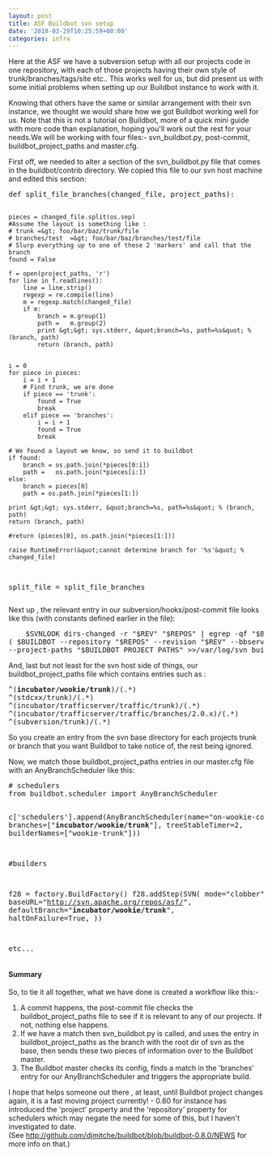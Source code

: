 ```yaml
---
layout: post
title: ASF Buildbot svn setup
date: '2010-03-29T10:25:59+00:00'
categories: infra
---
```

<p>Here at the ASF we have a subversion setup with all our projects code in one repository, with each of those projects having their own style of trunk/branches/tags/site etc.. This works well for us, but did present us with some initial problems when setting up our Buildbot instance to work with it.</p>
  <p>Knowing that others have the same or similar arrangement with their svn instance, we thought we would share how we got Buildbot working well for us. Note that this is not a tutorial on Buildbot, more of a quick mini guide with more code than explanation, hoping you'll work out the rest for your needs.We will be working with four files:- svn_buildbot.py, post-commit, buildbot_project_paths and master.cfg.</p>
  <p>First off, we needed to alter a section of the svn_buildbot.py file that comes in the buildbot/contrib directory. We copied this file to our svn host machine and edited this section:</p>
  <pre>def split_file_branches(changed_file, project_paths):

    pieces = changed_file.split(os.sep)
    #Assume the layout is something like :
    # trunk =&gt; foo/bar/baz/trunk/file
    # branches/test  =&gt; foo/bar/baz/branches/test/file
    # Slurp everything up to one of these 2 'markers' and call that the branch
    found = False

    f = open(project_paths, 'r')
    for line in f.readlines():
        line = line.strip()
        regexp = re.compile(line)
        m = regexp.match(changed_file)
        if m:
            branch = m.group(1)
            path =   m.group(2)
            print &gt;&gt; sys.stderr, &quot;branch=%s, path=%s&quot; % (branch, path)
            return (branch, path)
  
    
    i = 0
    for piece in pieces:
        i = i + 1	
        # Find trunk, we are done
        if piece == 'trunk':
            found = True
            break
        elif piece == 'branches':
            i = i + 1
            found = True
            break
        
    # We found a layout we know, so send it to buildbot
    if found:
        branch = os.path.join(*pieces[0:i]) 
        path =   os.path.join(*pieces[i:])
    else:        
        branch = pieces[0]
        path = os.path.join(*pieces[1:])
            
    print &gt;&gt; sys.stderr, &quot;branch=%s, path=%s&quot; % (branch, path)
    return (branch, path)     
       
    #return (pieces[0], os.path.join(*pieces[1:]))

    raise RuntimeError(&quot;cannot determine branch for '%s'&quot; % changed_file)

split_file = split_file_branches
</pre>
  <p>Next up , the relevant entry in our subversion/hooks/post-commit file looks like this (with&nbsp;constants defined earlier in the file): </p>
  <pre>    $SVNLOOK dirs-changed -r &quot;$REV&quot; &quot;$REPOS&quot; | egrep -qf &quot;$BUILDBOT_PROJECT_PATHS&quot; &amp;&amp; 
( $BUILDBOT --repository &quot;$REPOS&quot; --revision &quot;$REV&quot; --bbserver &quot;$BBSERVER&quot; --bbport &quot;$BBPORT&quot; 
--project-paths &quot;$BUILDBOT_PROJECT_PATHS&quot; &gt;&gt;/var/log/svn_buildbot.log 2&gt;&amp;1 &amp; )
</pre>
  <p>And, last but not least for the svn host side of things, our buildbot_project_paths file which contains entries such as :</p>
  <pre>^(<strong>incubator/wookie/trunk</strong>)/(.*)
^(stdcxx/trunk)/(.*)
^(incubator/trafficserver/traffic/trunk)/(.*)
^(incubator/trafficserver/traffic/branches/2.0.x)/(.*)
^(subversion/trunk)/(.*)
</strong /></strong /></pre>
  <p>So you create an entry from the svn base directory for each projects trunk or branch that you want Buildbot to take notice of, the rest being ignored.</p>
  <p>Now, we match those buildbot_project_paths entries in our master.cfg file with an AnyBranchScheduler like this:</p>
  <pre># schedulers
from buildbot.scheduler import AnyBranchScheduler

c['schedulers'].append(AnyBranchScheduler(name=&quot;on-wookie-commit&quot;,
                         branches=[&quot;<strong>incubator/wookie/trunk</strong>&quot;],
                         treeStableTimer=2,
                         builderNames=[&quot;wookie-trunk&quot;]))

#builders

f28 = factory.BuildFactory()
f28.addStep(SVN(
    mode=&quot;clobber&quot;,
    baseURL=&quot;http://svn.apache.org/repos/asf/&quot;,
    defaultBranch=&quot;<strong>incubator/wookie/trunk</strong>&quot;,
    haltOnFailure=True,
))

etc...
</pre>
  <h4>Summary</h4>
  <p>So, to tie it all together, what we have done is created a workflow like this:-</p>
  <ol>
    <li>A commit happens, the post-commit file checks the buildbot_project_paths file to see if it is relevant to any of our projects. If not, nothing else happens. </li>
    <li>If we have a match then svn_buildbot.py is called, and uses the entry in buildbot_project_paths as the branch with the root dir of svn as the base, then sends these two pieces of information over to the Buildbot master. </li>
    <li>The Buildbot master checks its config, finds a match in the 'branches' entry for our AnyBranchScheduler and triggers the appropriate build. </li>
  </ol>
  <p>I hope that helps someone out there , at least, until Buildbot project changes again, it is a fast moving project currently! - 0.80 for instance has introduced the 'project' property and the 'repository' property for schedulers which may negate the need for some of this, but I haven't investigated to date. (See&nbsp;<a href="http://github.com/djmitche/buildbot/blob/buildbot-0.8.0/NEWS">http://github.com/djmitche/buildbot/blob/buildbot-0.8.0/NEWS</a>&nbsp;for more info on that.)</p>
